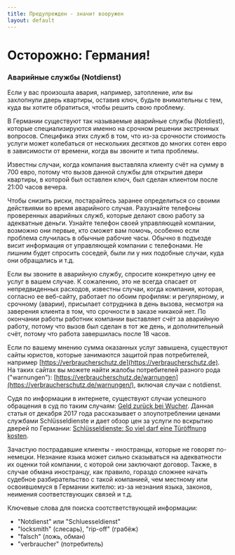 ```yaml
---
title: Предупрежден - значит вооружен
layout: default
---
```


# Осторожно: Германия!

### Аварийные службы (Notdienst)

Если у вас произошла авария, например, затопление, или вы захлопнули дверь квартиры, оставив ключ, будьте внимательны с тем, куда вы хотите обратиться, чтобы решить свою проблему.

В Германии существуют так называемые аварийные службы (Notdiest), которые специализируются именно на срочном решении экстренных вопросов. Специфика этих служб в том, что из-за срочности стоимость услуги может колебаться от нескольких десятков до многих сотен евро в зависимости от времени, когда вы звоните и типа проблемы. 

Известны случаи, когда компания выставляла клиенту счёт на сумму в 700 евро, потому что вызов данной службы для открытия двери квартиры, в которой был оставлен ключ, был сделан клиентом после 21:00 часов вечера.

Чтобы снизить риски, постарайтесь заранее определиться со своими действиями во время аварийного случая. Разузнайте телефоны проверенных аварийных служб, которые делают свою работу за адекватные деньги. Узнайте телефон своей управляющей компании, возможно они первые, кто сможет вам помочь, особенно если проблема случилась в обычные рабочие часы. Обычно в подъезде висит информация от управляющей компании с телефонами. Не лишним будет спросить соседей, были ли у них подобные случаи, куда они обращались и т.д.

Если вы звоните в аварийную службу, спросите конкретную цену ее услуг в вашем случае. К сожалению, это не всегда спасает от непредвиденных расходов, известны случаи, когда компания, которая, согласно ее веб-сайту, работает по обоим профилям: и регулярному, и срочному (аварии), присылает сотрудника в день вызова, несмотря на заверения клиента в том, что срочности в заказе никакой нет. По окончании работы работник компании выставляет счёт за аварийную работу, потому что вызов был сделан в тот же день, и дополнительный счёт, потому что работа завершилась после 18 часов. 

Если по вашему мнению сумма оказанных услуг завышена, существуют сайты юристов, которые занимаются защитой прав потребителей, например [https://verbraucherschutz.de](https://verbraucherschutz.de). На таких сайтах вы можете найти жалобы потребителей разного рода ("warnungen"): [https://verbraucherschutz.de/warnungen](https://verbraucherschutz.de/warnungen/), включая случаи с notdienst.

Судя по информации в интернете, существуют случаи успешного обращения в суд по таким случаям: [Geld zurück bei Wucher](http://www.sueddeutsche.de/geld/ausgesperrt-geld-zurueck-bei-wucher-1.566766). Данная статья от декабря 2017 года рассказывает о злоупотреблении ценами службами Schlüsseldienste и дает обзор цен за услуги по вскрытию дверей по Германии: [Schlüsseldienste: So viel darf eine Türöffnung kosten](https://www.verbraucherzentrale.de/wissen/umwelt-haushalt/wohnen/schluesseldienste-so-viel-darf-eine-tueroeffnung-kosten-6687).

Зачастую пострадавшие клиенты - иностранцы, которые не говорят по-немецки. Незнание языка может сильно сказываться на адекватности их оценки той компании, с которой они заключают договор. Также, в случае обмана иностранцу, как правило, гораздо сложнее начать судебное разбирательство с такой компанией, чем местному или освоившемуся в Германии жителю: из-за незнания языка, законов, неимения соответствующих связей и т.д.

Ключевые слова для поиска соотстветствующей информации:

* "Notdienst" или "Schluesseldienst"
* "locksmith" (слесарь), "rip-off" (грабёж)
* "falsch" (ложь, обман)
* "verbraucher" (потребитель)
